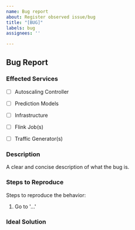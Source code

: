 ```yaml
---
name: Bug report
about: Register observed issue/bug
title: "[BUG]"
labels: bug
assignees: ''

---
```


## Bug Report
### Effected Services

- [ ] Autoscaling Controller
- [ ] Prediction Models
- [ ] Infrastructure
- [ ] Flink Job(s)
- [ ] Traffic Generator(s)


### Description 
A clear and concise description of what the bug is.




### Steps to Reproduce
Steps to reproduce the behavior:
1. Go to '...'

### Ideal Solution
